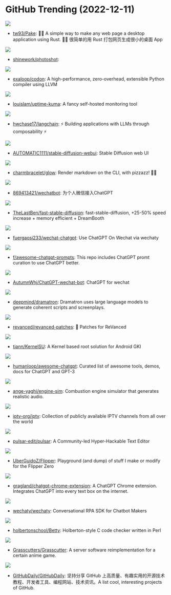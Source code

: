 # GitHub Trending (2022-12-11)

![](https://img.shields.io/badge/Rust-New%20462-green?style=flat-square&logo=appveyor)
- [tw93/Pake](https://github.com/tw93/Pake): 🤱🏻 A simple way to make any web page a desktop application using Rust. 🤱🏻 很简单的用 Rust 打包网页生成很小的桌面 App

![](https://img.shields.io/badge/TypeScript-New%2048-green?style=flat-square&logo=appveyor)
- [shinework/photoshot](https://github.com/shinework/photoshot): 

![](https://img.shields.io/badge/C%2B%2B-New%20462-green?style=flat-square&logo=appveyor)
- [exaloop/codon](https://github.com/exaloop/codon): A high-performance, zero-overhead, extensible Python compiler using LLVM

![](https://img.shields.io/badge/JavaScript-New%20218-green?style=flat-square&logo=appveyor)
- [louislam/uptime-kuma](https://github.com/louislam/uptime-kuma): A fancy self-hosted monitoring tool

![](https://img.shields.io/badge/Python-New%2038-green?style=flat-square&logo=appveyor)
- [hwchase17/langchain](https://github.com/hwchase17/langchain): ⚡ Building applications with LLMs through composability ⚡

![](https://img.shields.io/badge/Python-New%20149-green?style=flat-square&logo=appveyor)
- [AUTOMATIC1111/stable-diffusion-webui](https://github.com/AUTOMATIC1111/stable-diffusion-webui): Stable Diffusion web UI

![](https://img.shields.io/badge/Go-New%2055-green?style=flat-square&logo=appveyor)
- [charmbracelet/glow](https://github.com/charmbracelet/glow): Render markdown on the CLI, with pizzazz! 💅🏻

![](https://img.shields.io/badge/Go-New%20140-green?style=flat-square&logo=appveyor)
- [869413421/wechatbot](https://github.com/869413421/wechatbot): 为个人微信接入ChatGPT

![](https://img.shields.io/badge/Python-New%2061-green?style=flat-square&logo=appveyor)
- [TheLastBen/fast-stable-diffusion](https://github.com/TheLastBen/fast-stable-diffusion): fast-stable-diffusion, +25-50% speed increase + memory efficient + DreamBooth

![](https://img.shields.io/badge/TypeScript-New%20662-green?style=flat-square&logo=appveyor)
- [fuergaosi233/wechat-chatgpt](https://github.com/fuergaosi233/wechat-chatgpt): Use ChatGPT On Wechat via wechaty

![](https://img.shields.io/badge/none-New%201-green?style=flat-square&logo=appveyor)
- [f/awesome-chatgpt-prompts](https://github.com/f/awesome-chatgpt-prompts): This repo includes ChatGPT promt curation to use ChatGPT better.

![](https://img.shields.io/badge/TypeScript-New%20184-green?style=flat-square&logo=appveyor)
- [AutumnWhj/ChatGPT-wechat-bot](https://github.com/AutumnWhj/ChatGPT-wechat-bot): ChatGPT for wechat

![](https://img.shields.io/badge/Jupyter%20Notebook-New%2053-green?style=flat-square&logo=appveyor)
- [deepmind/dramatron](https://github.com/deepmind/dramatron): Dramatron uses large language models to generate coherent scripts and screenplays.

![](https://img.shields.io/badge/Kotlin-New%2024-green?style=flat-square&logo=appveyor)
- [revanced/revanced-patches](https://github.com/revanced/revanced-patches): 🧩 Patches for ReVanced

![](https://img.shields.io/badge/Kotlin-New%2057-green?style=flat-square&logo=appveyor)
- [tiann/KernelSU](https://github.com/tiann/KernelSU): A Kernel based root solution for Android GKI

![](https://img.shields.io/badge/none-New%20304-green?style=flat-square&logo=appveyor)
- [humanloop/awesome-chatgpt](https://github.com/humanloop/awesome-chatgpt): Curated list of awesome tools, demos, docs for ChatGPT and GPT-3

![](https://img.shields.io/badge/C%2B%2B-New%209-green?style=flat-square&logo=appveyor)
- [ange-yaghi/engine-sim](https://github.com/ange-yaghi/engine-sim): Combustion engine simulator that generates realistic audio.

![](https://img.shields.io/badge/JavaScript-New%2082-green?style=flat-square&logo=appveyor)
- [iptv-org/iptv](https://github.com/iptv-org/iptv): Collection of publicly available IPTV channels from all over the world

![](https://img.shields.io/badge/JavaScript-New%2092-green?style=flat-square&logo=appveyor)
- [pulsar-edit/pulsar](https://github.com/pulsar-edit/pulsar): A Community-led Hyper-Hackable Text Editor

![](https://img.shields.io/badge/Batchfile-New%2042-green?style=flat-square&logo=appveyor)
- [UberGuidoZ/Flipper](https://github.com/UberGuidoZ/Flipper): Playground (and dump) of stuff I make or modify for the Flipper Zero

![](https://img.shields.io/badge/JavaScript-New%2086-green?style=flat-square&logo=appveyor)
- [gragland/chatgpt-chrome-extension](https://github.com/gragland/chatgpt-chrome-extension): A ChatGPT Chrome extension. Integrates ChatGPT into every text box on the internet.

![](https://img.shields.io/badge/TypeScript-New%2053-green?style=flat-square&logo=appveyor)
- [wechaty/wechaty](https://github.com/wechaty/wechaty): Conversational RPA SDK for Chatbot Makers

![](https://img.shields.io/badge/Perl-New%2016-green?style=flat-square&logo=appveyor)
- [holbertonschool/Betty](https://github.com/holbertonschool/Betty): Holberton-style C code checker written in Perl

![](https://img.shields.io/badge/Java-New%2021-green?style=flat-square&logo=appveyor)
- [Grasscutters/Grasscutter](https://github.com/Grasscutters/Grasscutter): A server software reimplementation for a certain anime game.

![](https://img.shields.io/badge/none-New%2028-green?style=flat-square&logo=appveyor)
- [GitHubDaily/GitHubDaily](https://github.com/GitHubDaily/GitHubDaily): 坚持分享 GitHub 上高质量、有趣实用的开源技术教程、开发者工具、编程网站、技术资讯。A list cool, interesting projects of GitHub.

